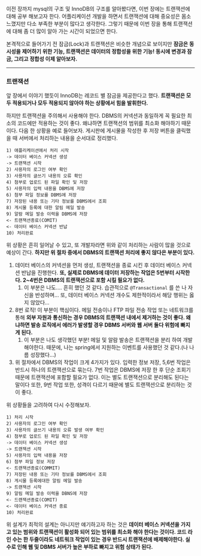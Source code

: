 이전 장까지 mysql의 구조 및 InnoDB의 구조를 알아봤다면, 이번 장에는 트랜잭션에 대해 공부 해보고자 한다. 어플리케이션 개발을 하면서 트랜잭션에 대해 중요성은 몸소 느꼈지만 다소 부족한 부분이 많다고 생각한다. 그렇기 때문에 이번 장을 통해 트랜잭션에 대해 좀 더 많이 알아 가는 시간이 되었으면 한다.

본격적으로 들어가기 전 잠금(Lock)과 트랜잭션은 비슷한 개념으로 보이지만 **잠금은 동시성을 제어하기 위한 기능, 트랜잭션은 데이터의 정합성을 위한 기능!
동시에 변경과 잠금, 그리고 정합성 이제 알아보자.**

---

### 트랜잭션

앞 장에서 이야기 했듯이 InnoDB는 레코드 별 잠금을 제공한다고 했다. **트랜잭션은 모두 적용되거나 모두 적용되지 않아야 하는 상황에서 힘을 발휘한다.**

하지만 트랜잭션을 주의해서 사용해야 한다. DBMS의 커넥션과 동일하게 꼭 필요한 최소의 코드에만 적용하는 것이 좋다. 왜냐하면 트랜잭션의 범위를 최소화 해야하기 때문이다.
다음 한 상황을 예로 들어보자. 게시판에 게시물을 작성한 후 저장 버튼을 클릭했을 때 서버에서 처리하는 내용을 순서대로 정리했다.

```
1) 애플리케이션에서 처리 시작
-> 데이터 베이스 커넥션 생성
-> 트랜잭션 시작
2) 사용자의 로그인 여부 확인
3) 사용자의 글쓰기 내용의 오류 확인 
4) 첨부로 업로드 된 파일 확인 및 저장
5) 사용자의 입력 내용을 DBMS에 저장
6) 첨부 파일 정보를 DBMS에 저장
7) 저장된 내용 또는 기타 정보를 DBMS에서 조회 
8) 게시물 등록에 대한 알림 메일 발송
9) 알람 메일 발송 이력을 DBMS에 저장
<- 트랜잭션종료(COMIT)
<- 데이터 베이스 커넥션 반납 
10) 처리완료
```

위 상황은 흔히 일어날 수 있고, 또 개발자라면 위와 같이 처리하는 사람이 많을 것으로 예상이 간다. **하지만 위 절차 중에서 DBMS의 트랜잭션 처리에 좋지 않다은 부분이 있다.**

1. 데이터 베이스의 커넥션을 먼저 생성, 트랜잭션을 종료 시킨 후 데이터 베이스 커넥션 반납을 진행한다. **또, 실제로 DBMS에 데이터 저장하는 작업은 5번부터 시작한다. 2~4번은 DBMS의 트랜잭션으로 포함 시킬 필요가 없다.**
    1. 이 부분은 나도…. 흔히 했던 것 같다. 습관적으로 `@Transactional` 를 쓴 나 자신을 반성하며… 또, 데이터 베이스 커넥션 개수도 제한적이라서 해당 행위는 옳지 않았다…
2. 8번 로직! 이 부분이 핵심이다. 메일 전송이나 FTP 파일 전송 작업 또는 네트워크를 통해 **외부 자원과 통신하는 경우 DBMS의 트랜잭션 내에서 제거하는 것이 좋다. 왜냐하면 발송 로직에서 에러가 발생할 경우 DBMS 서버와 웹 서버 둘다 위험에 빠지게 된다.**
    1. 이 부분은 나도 생각했던 부분! 메일 및 알람 발송은 트랜잭션을 분리 하여 개발 해야한다. 때문에, 나는 spring에서 지원하는 이벤트를 사용했던 것 같다.(나 나름 성장했다…)
3. 위 절차에서 DBMS의 작업이 크게 4가지가 있다. 입력한 정보 저장, 5,6번 작업은 반드시 하나의 트랜잭션으로 묶는다. 7번 작업은 DBMS에 저장 한 후 단순 조회기 때문에 트랜잭션에 포함할 필요가 없다. 이는 별도 트랜잭션으로 분리해도 된다는 말이다 또한, 9번 작업 또한, 성격이 다르기 때문에 별도 트랜잭션으로 분리하는 것이 좋다.

위 상황들을 고려하여 다시 수정해보자.

```
1) 처리 시작
2) 사용자의 로그인 여부 확인
3) 사용자의 글쓰기 내용의 오류 발생 여부 확인
4) 첨부로 업로드 된 파일 확인 및 저장
-> 데이터 베이스 커넥션 생성
-> 트랜잭션 시작
5) 사용자의 입력 내용을 저장
6) 첨부 파일 정보 저장
<- 트랜잭션종료(COMMIT)
7) 저장된 내용 또는 기타 정보를 DBMS에서 조회 
8) 게시물 등록에대한 알림 메일 발송
-> 트랜잭션 시작
9) 알림 메일 발송 이력을 DBNS에 저장
<- 드랜잭션종료(COMIT)
<- 데이터 베이스 커넥션 종료
10) 처리완료
```

위 설계가 최적의 설계는 아니지만 얘기하고자 하는 것은 **데이터 베이스 커넥션을 가지고 있는 범위와 트랜잭션이 활성화 되어 있는 범위를 최소화 해야 한다는 것이다. 코드 라인 수는 한 두줄이라도 네트워크 작업이 있는 경우 반드시 트랜잭션에 배제해야한다. 실수로 인해 웹 및 DBMS 서버가 높은 부하로 빠지고 위험 상태가 된다.**